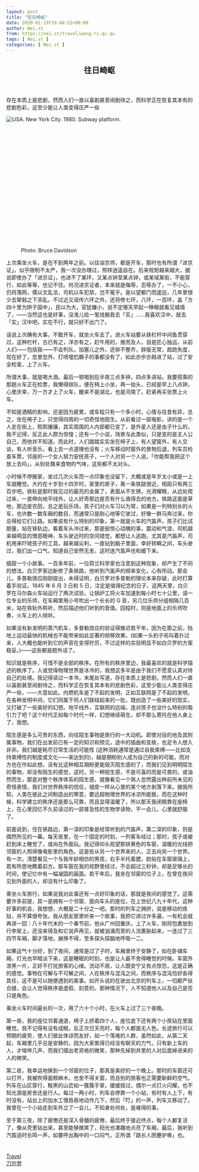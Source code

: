 ```yaml
---
layout: post
title: "往日崎岖"
date: 2020-01-19T19:40:52+00:00
author: Nei.st
from: https://nei.st/travel/wang-ri-qi-qu
tags: [ Nei.st ]
categories: [ Nei.st ]
---
```


<article class="post-15797 post type-post status-publish format-standard hentry category-travel tag-daoerdeng" id="post-15797">
 <header class="page-header medium Archives">
  <div class="page-header__image">
  </div>
  <div class="page-header__content">
   <h1 class="page-title text-align-center">
    往日崎岖
   </h1>
  </div>
 </header>
 <div class="entry-content aesop-entry-content" id="post-15797-content">
  <link as="font" crossorigin="anonymous" href="//cdn.jsdelivr.net/gh/0nd1jyU39XQ/_/glyph/font-face/0uIzqoZjSuJfvSBnvgXTcApMtcVhMcpr.woff" rel="preload" type="font/woff"/>
  <link as="font" crossorigin="anonymous" href="//cdn.jsdelivr.net/gh/0nd1jyU39XQ/_/glyph/font-face/1sTnSLZWDKucPX6SAk.woff" rel="preload" type="font/woff"/>
  <p class="blog-post__description">
   存在本质上是悲剧，然而人们一直以喜剧甚至闹剧待之，而科学正在恢复其本有的悲剧色彩，这至少能让人类变得庄严一些
  </p>
  <span id="more-15797">
  </span>
  <div class="container img component-image">
   <div class="aspectRatioPlaceholder" style="padding-bottom:67.23973256924546%;height: 0;">
    <div class="progressiveMedia" data-height="704" data-width="1047">
     <img alt="USA. New York City. 1980. Subway platform." class="progressiveMedia-image" data-src="https://cdn.jsdelivr.net/gh/0nd1jyU39XQ/_/img/1/NYC5974.jpg" src="https://cdn.jsdelivr.net/gh/0nd1jyU39XQ/_/img/1/NYC5974.jpg"/>
    </div>
   </div>
   <div class="aesop-image-component">
    <figure class="aesop-image-component-image aesop-component-align-center aesop-image-component-caption-left">
     <figcaption class="aesop-image-component-caption">
      <p class="aesop-cap-description">
       Photo: Bruce Davidson
      </p>
      <p class="aesop-cap-cred">
      </p>
     </figcaption>
    </figure>
   </div>
  </div>
  <p>
   上次乘坐火车，是在不到两年之前。以往诣京师，都是开车，那时也有所谓「进京证」，似乎限制不太严，我一次没办理过，照样逍遥自在。后来规矩越来越大，据说即使办了「进京证」，也进不了某环，又某点钟至某点钟，或某域某街，不能穿行，如此等等，也记不住。何况进京证者，本来就是侮辱，忍辱办了，一不小心，仍将落网，儒以文乱法，司机以车犯禁，岂不冤乎。是以望都门而逡巡，几年里很少去辇毂之下添乱。不过近又谣传六环之外，还将修七环，八环，一百环，盖「方四十里为阱于国中」，民以为大，官犹嫌小，说不定哪天早起一睁眼就看见城墙了，——当然这也是好事，没准儿给一笔钱搬我去「实」……我喜欢汉中，就去「实」汉中吧。实在不行，就只好不出门了。
  </p>
  <p>
   话说上次确有大事，不敢开车，就坐火车去了。进火车站要从铁栏杆中间鱼贯穿过，这种栏杆，古已有之，洋亦有之，赶牛用的，推而及人，自是匠心独运，从前人们——包括我——不会列队，加塞儿之外，还排不整齐，胖瘦无常，趋跄失度，现在好了，忽里忽外、打喷嚏尥蹶子的事都没有了，如此亦步亦趋进了站，过了安全检查，上了火车。
  </p>
  <p>
   所谓大事，就是喝大酒。最后一顿喝到后半夜三点多钟，四点多进站，我要搭乘的那趟火车正在检票，我懒得排队，便在椅上小坐，再一抬头，已经是早上八点钟，心里庆幸，万一方才上了火车，醒来不是湖北，也是河南了。赶紧再买张票上火车。
  </p>
  <p>
   不知是酒精的影响，还是因为疲累，或车程只有一个多小时，心情与往昔有异，总之，坐在椅子上，只觉得四周的一切奇怪地陌生。从前看过一部电影，讲的是一个人走在街上，熙熙攘攘，其实周围的人内部都已变了，是外星人还是虫子什么的，我不记得，反正此人颇为惊惶；还有一个小说，场景与此类似，只是变的是主人公自己，而他并不知道。而此时，人们踏踏实实坐在椅子上，有人望窗外，有人交谈，有人听音乐，看上去一点道理也没有；火车移动时窗外的景物后退，列车员检查车票，邻座的一个女人努力安抚孩子，一个人对另一个人说，「你能帮我把这个放上去吗」，从别处飘来食物的气味，这些都不太对头。
  </p>
  <p>
   小时候不停搬家，坐过几次火车而一点印象也没留下，大概或是年岁太小或是一上车就睡觉。大约在十岁到十四岁时，家里的房子，离一条铁路很近，相距只有两三百步吧。铁轨是那时我见过的最亮的金属了，表面从不生锈，光滑耀眼，从远处爬过来，一直伸向地平线外，让人好奇那边是否有什么值得去的地方。铁路这面是草地，那边是农田，总之是玩乐场，孩子们对火车习以为常，如果是一列特别长的火车，也许数一数车厢的数目，而通常只是耐心地等它驶过，好像一群马奔过来，你总得给它们让路。如果说有什么特别的印象，第一就是火车的汽笛声。孩子们比试胆量，站在铁轨边，看着车头冲过来，那是挺惊心动魄的事，震动和气浪，司机越来越明显的憎恶眼神，车头驶近时的空间错觉，都想让人逃跑。尤其是汽笛声，司机用来吓唬孩子的工具，越来越尖利，一直钻到脑子里面，幸好转瞬之间，车头驶过，我们出一口气，知道自己安然无恙，这时连汽笛声也和缓下来。
  </p>
  <div class="code-block code-block-1" style="margin: 8px 0; clear: both;">
   <div class="container ads_KbHEVhh8Rw">
    <div class="card card--blog post-sidebar">
     <div class="card-body">
      <div class="logo_ngcontent-kty-0">
      </div>
      <div class="iframe-blocker U6XAMK63Vh00WqvF2BacIQ">
       <div class="background-h60B">
       </div>
       <div class="WumZiPCS4MeMw4pxQ">
       </div>
      </div>
     </div>
     <div class="card-footer">
      <div class="card-footer-wrapper" layout="row bottom-left">
      </div>
     </div>
    </div>
   </div>
  </div>
  <p>
   插叙一个小故事。一百多年前，一位荷兰科学家也注意到这种现象，却产生了不同的想法。白贝罗家边新修了条铁路，他听到汽笛声的频率变化，心有所动。那会儿，多普勒效应刚刚提出，未得证明，白贝罗对多普勒的理论本来存疑，此时打算着手验证。1845 年 6 月 3 日和 5 日，注定是值得纪念的日子，这两天里，白贝罗在马尔森火车站运行了两次试验，让锅炉工将火车加速到每小时七十公里，请一位专业的乐师，在车厢里用小号吹出一个长长的 G 音，另几位乐师分组相隔几百米，站在铁轨外聆听，然后描述他们听到的音值。回程时，则是地面上的乐师吹奏，火车上的人倾听。
  </p>
  <p>
   如果没有新发明的蒸汽机车，多普勒效应的验证得推迟若干年，因为在那之前，陆地上运动最快的机械也不能带来如此显著的频移效果。(如果一头豹子吼叫着扑过来，人大概也能听到它的声音在变得狞厉，不过这样的实验明显不如白贝罗的方案稳妥。)——这些都是题外话了。
  </p>
  <p>
   知识就是秩序，可惜不是全部的秩序。在所有的秩序里边，我最喜欢的就是科学描述的秩序了。人或觉得物理世界是冰冷的，我想这多半是由于我们不愿意认真对待自己的处境。我记得读过一本书，末尾处写道，存在本质上是悲剧，然而人们一直以喜剧甚至闹剧待之，而科学正在恢复其本有的悲剧色彩，这至少能让人类变得庄严一些，——大意如此。内燃机车是了不起的发明，正如互联网是了不起的发明，在各种发明中间，它们同属于将人们联结起来的一批，既创造了一些美好的现实，又打破了一些美好的幻想。地平线外，互联网的远端，连对孩子也没什么特别的吸引力了吧？这个时代正如每个时代一样，幻想继续萌生，却不那么寄托在他人身上了，我想。
  </p>
  <p>
   陌生感是多么可贵的东西，向往陌生事物是旅行的一大动机。即使对目的地及其附属事物，我们在出发前已有一定的知识和预见，途中的插曲和变故，也足令人想入非非。我们越是耗尽日常生活的可能性 (这种消耗通常是通过自我束缚——比如支持束缚性的制度或文化——来达到的)，越是期盼别人成为自己的新的可能，而对方也在作如此想。没有比这种相互期盼更能毁灭陌生感的了，而我们见到明明陌生的事物，却没有陌生的感觉，这时，另一种陌生感，不是可喜的而是可畏的，或油然而生，那是对整个秩序体系的陌生感，就像看见一个熟人忽然露出种前所未见的奇怪表情，我们对世界秩序的信任，褪皮一样从心里的某个地方剥落下来。据我所知，人类在彼此之间制造出的寒意，要远超物理世界的冰凉所能致，而在这种时候，科学建立的秩序还是那么可靠，而且显得温暖了，所以那天我闭眼靠在座椅上，在心里回忆不久前读过的一部普及性的生物学读物，不一会儿，心里就舒服了。
  </p>
  <p>
   前面说到，住在铁路边，第一深的印象是经常听到的汽笛声，第二深的印象，则是偶然所见的一幕。每天夜里，在一个固定的时刻，一列客车经过；那时，孩子或被赶到床上睡觉了，或尚在外面玩。我记得仰头观望那排黄色的车窗，温暖的光线把邻窗的人照得像电影里的角色。这是些从另一个世界来的人，正去向另一个世界。有一次，清楚看见一个与我年龄相仿的男孩，右手半托着腮，脸贴在车窗玻璃上，若有所思地瞧着前方。那车窗在我的视野里经过，不会超过三秒钟，却是足够长的时间，使记忆中有一幅凝固的画面。若干年后，我坐在邻窗的位子上，在曾在夜间见到外面的人，却没有什么印象了。
  </p>
  <p>
   乘坐火车旅行，如果说我对此事还有一点好印象的话，那就是夜间的感觉了。这需要许多前提，其一是拥有一个邻窗、面向车头的座位，在上世纪八九十年代，这种好事的机会，我想想，大概是二十分之一吧。那时的列车之拥挤，说是移动的炼狱，并不算很夸张。我从朋友那里听来一个故事，我把它讲过许多遍，一有机会就再讲一回：八十年代末的一个春节前，他从广州回重庆，上了火车，刚将包裹放到行李架上，还没来得及和它说声再见，就被汹涌而至的人流裹胁起来，一连过了三四节车厢，脚才落地，展挣不得，至多探头探脑地呼吸一二。
  </p>
  <div class="code-block code-block-1" style="margin: 8px 0; clear: both;">
   <div class="container ads_KbHEVhh8Rw">
    <div class="card card--blog post-sidebar">
     <div class="card-body">
      <div class="logo_ngcontent-kty-0">
      </div>
      <div class="iframe-blocker U6XAMK63Vh00WqvF2BacIQ">
       <div class="background-h60B">
       </div>
       <div class="WumZiPCS4MeMw4pxQ">
       </div>
      </div>
     </div>
     <div class="card-footer">
      <div class="card-footer-wrapper" layout="row bottom-left">
      </div>
     </div>
    </div>
   </div>
  </div>
  <p>
   如果运气十分好，到了夜间，通常是过了子时，车厢里终于安静了，如在卧铺车厢，灯光也早暗淡下来，这是睡眠的时刻，也是让人最不舍得睡觉的时候。车窗外漆黑一片，正好不打扰旅客的心绪。流动不居，让人既安宁又有点惊恐，这是正确的感觉。事物在可解与不可解之间，人在秩序与混沌之间，而秩序与混沌恰好各得其任，这不是可以随便遇到的美事。如开头说的在驶出北京的列车上，一切都严丝合缝，会让人觉得秩序是虚假、刻意的，那种情况下，人不知道他人以及自己是否只是角色。
  </p>
  <p>
   乘坐火车时间最长的一次，用了六十个小时，在火车上过了三个夜晚。
  </p>
  <p>
   第一夜，我的座位邻着通道，椅子上挤着四个人，座位底下还有两个小孩钻在里面睡觉。我不记得有没有成眠，反正次日天亮时，每个人都面无人色。长途旅行可以预期的疲劳，使人们彼此体谅而友好，如一个落难的人群，虽然如此，从第二天起，车厢里几乎总是安静的，因为大家累得已经没有聊天的力气，只有新上车的人，才喧哗几声，而我们摆出老资格的微笑，那种先掉到井里的人对后面掉进来的人的微笑。
  </p>
  <p>
   第二夜，我幸运地换到一个邻窗的位子，那真是美好的一个晚上。那时的车窗还可以打开，我被吹得面颊麻木，也舍不得关窗，而且别的旅客也正需要新鲜的空气。列车在山区穿行，黢黑的山峦如一簇簇手掌，缓缓摇过，偶尔一点灯火闪耀，也不知光源是房舍还是行人。每过一两小时，列车会停靠一个小站，有时有人上下，有时没有，站台上的加水工慢吞吞地动作几下，然后「叮」的一声，列车又移动了。我曾在一个小站走到车外立了一会儿，不知身处何处，是难得的事。
  </p>
  <p>
   至于第三夜，除了疲倦还是深入骨髓的疲倦，最后终于接近终点，每个人都复活了，像从壳里钻出来，甚至能够微笑了，阳光也凑趣地点亮了车厢，最后，我听到汽笛适时长鸣一声，如要呼出胸中的一口闷气，正所谓「路长人困蹇驴嘶」也。
  </p>
  <div class="container qyoLgsBMfk2RyP6PZqEQUQ">
   <div class="TA9FsqtAclEQEnnC">
    <a class="q9pBoz6iftkg" href="https://nei.st/travel/daoerdeng">
     <div class="ISq0AssRMiRdK46s31e1tA">
      <div class="VBC0sS11TRzyNj7ur4DqLQ">
      </div>
     </div>
    </a>
   </div>
  </div>
  <div class="code-block code-block-2" style="margin: 8px 0; clear: both;">
   <br/>
   <div class="container ads_KbHEVhh8Rw">
    <div class="card card--blog post-sidebar">
     <div class="card-body">
      <div class="logo_ngcontent-kty-0">
      </div>
      <div class="iframe-blocker U6XAMK63Vh00WqvF2BacIQ">
       <div class="background-h60B">
       </div>
       <div class="WumZiPCS4MeMw4pxQ">
       </div>
      </div>
     </div>
     <div class="card-footer">
      <div class="card-footer-wrapper" layout="row bottom-left">
      </div>
     </div>
    </div>
   </div>
  </div>
 </div>
 <footer class="entry-footer">
  <div class="categories icon-link">
   <a href="https://nei.st/category/travel" rel="category tag">
    Travel
   </a>
  </div>
  <div class="tags icon-link">
   <a href="https://nei.st/tag/daoerdeng" rel="tag">
    刀尔登
   </a>
  </div>
 </footer>
</article>

